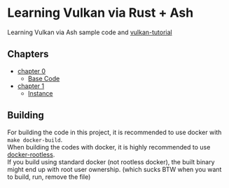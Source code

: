 # Learning Vulkan via Rust + Ash

Learning Vulkan via Ash sample code and [vulkan-tutorial](https://vulkan-tutorial.com/Introduction)

## Chapters
- [chapter 0](https://github.com/bonohub13/learning_vulkan/tree/chapter_0)
    - [Base Code](https://vulkan-tutorial.com/Drawing_a_triangle/Setup/Base_code)
- [chapter 1](https://github.com/bonohub13/learning_vulkan/tree/chapter_1)
    - [Instance](https://vulkan-tutorial.com/Drawing_a_triangle/Setup/Instance)

## Building
For building the code in this project, it is recommended to use docker with `make docker-build`. \
When building the codes with docker, it is highly recommended to use [docker-rootless](https://docs.docker.com/engine/security/rootless/). \
If you build using standard docker (not rootless docker), the built binary might end up
with root user ownership. (which sucks BTW when you want to build, run, remove the file)
